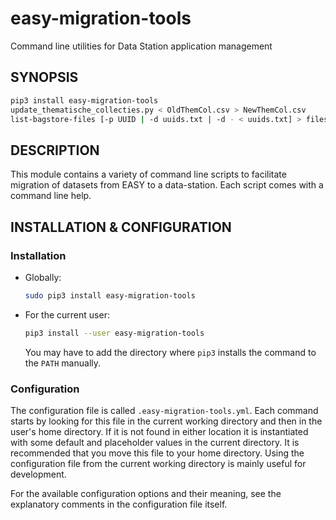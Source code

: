 easy-migration-tools
======================

Command line utilities for Data Station application management

SYNOPSIS
--------

```bash
pip3 install easy-migration-tools
update_thematische_collecties.py < OldThemCol.csv > NewThemCol.csv
list-bagstore-files [-p UUID | -d uuids.txt | -d - < uuids.txt] > files.csv 
```

DESCRIPTION
-----------

This module contains a variety of command line scripts to facilitate migration of datasets from EASY to a data-station.
Each script comes with a command line help.


INSTALLATION & CONFIGURATION
----------------------------

### Installation

* Globally:

  ```bash
  sudo pip3 install easy-migration-tools
  ```

* For the current user:

  ```bash
  pip3 install --user easy-migration-tools
  ```
  You may have to add the directory where `pip3` installs the command to the `PATH` manually.

### Configuration

The configuration file is called `.easy-migration-tools.yml`. Each command starts by looking for this file in the
current working directory and then in the user's home directory. If it is not found in either location it is
instantiated with some default and placeholder values in the current directory. It is recommended that you move this
file to your home directory. Using the configuration file from the current working directory is mainly useful for
development.

For the available configuration options and their meaning, see the explanatory comments in the configuration file
itself.
